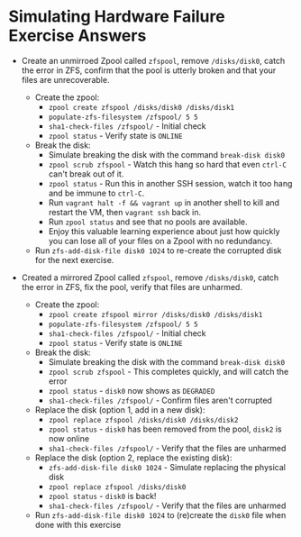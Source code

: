 

# Simulating Hardware Failure Exercise Answers


- Create an unmirroed Zpool called `zfspool`, remove `/disks/disk0`, catch the error in ZFS, confirm that the pool is utterly broken and that your files are unrecoverable.
   - Create the zpool:
      - `zpool create zfspool /disks/disk0 /disks/disk1`
      - `populate-zfs-filesystem /zfspool/ 5 5`
      - `sha1-check-files /zfspool/` - Initial check
      - `zpool status` - Verify state is `ONLINE`
   - Break the disk:
      - Simulate breaking the disk with the command `break-disk disk0`
      - `zpool scrub zfspool` - Watch this hang so hard that even `ctrl-C` can't break out of it.
      - `zpool status` - Run this in another SSH session, watch it too hang and be immune to `ctrl-C`.
      - Run `vagrant halt -f && vagrant up` in another shell to kill and restart the VM, then `vagrant ssh` back in.
      - Run `zpool status` and see that no pools are available.
      - Enjoy this valuable learning experience about just how quickly you can lose all of your files on a Zpool with no redundancy.
   - Run `zfs-add-disk-file disk0 1024` to re-create the corrupted disk for the next exercise.


- Created a mirrored Zpool called `zfspool`, remove `/disks/disk0`, catch the error in ZFS, fix the pool, verify that files are unharmed.
   - Create the zpool:
      - `zpool create zfspool mirror /disks/disk0 /disks/disk1`
      - `populate-zfs-filesystem /zfspool/ 5 5`
      - `sha1-check-files /zfspool/` - Initial check
      - `zpool status` - Verify state is `ONLINE`
   - Break the disk:
      - Simulate breaking the disk with the command `break-disk disk0`
      - `zpool scrub zfspool` - This completes quickly, and will catch the error
      - `zpool status` - `disk0` now shows as `DEGRADED`
      - `sha1-check-files /zfspool/` - Confirm files aren't corrupted
   - Replace the disk (option 1, add in a new disk):
      - `zpool replace zfspool /disks/disk0 /disks/disk2`
      - `zpool status` - `disk0` has been removed from the pool, `disk2` is now online
      - `sha1-check-files /zfspool/` - Verify that the files are unharmed
   - Replace the disk (option 2, replace the existing disk):
      - `zfs-add-disk-file disk0 1024` - Simulate replacing the physical disk
      - `zpool replace zfspool /disks/disk0`
      - `zpool status` - `disk0` is back!
      - `sha1-check-files /zfspool/` - Verify that the files are unharmed
   - Run `zfs-add-disk-file disk0 1024` to (re)create the `disk0` file when done with this exercise

